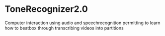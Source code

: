 # ToneRecognizer2.0
Computer interaction using audio and speechrecognition permitting to learn how to beatbox through transcribing videos into partitions

